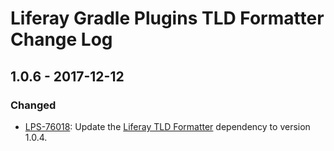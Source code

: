 # Liferay Gradle Plugins TLD Formatter Change Log

## 1.0.6 - 2017-12-12

### Changed
- [LPS-76018]: Update the [Liferay TLD Formatter] dependency to version 1.0.4.

[Liferay TLD Formatter]: https://github.com/liferay/liferay-portal/tree/master/modules/util/tld-formatter
[LPS-76018]: https://issues.liferay.com/browse/LPS-76018